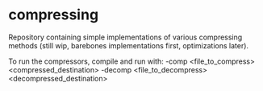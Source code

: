 # compressing
Repository containing simple implementations of various compressing methods (still wip, barebones implementations first, optimizations later).

To run the compressors, compile and run with: 
    -comp <file_to_compress> <compressed_destination> 
    -decomp <file_to_decompress> <decompressed_destination>

